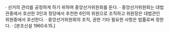 · 선거의 관리를 공정하게 하기 위하여 중앙선거위원회를 둔다.
· 중앙선거위원회는 대법관중에서 호선한 3인과 정당에서 추천한 6인의 위원으로 조직하고 위원장은 대법관인 위원중에서 호선한다.
· 중앙선거위원회의 조직, 권한 기타 필요한 사항은 법률로써 정한다.
· [본조신설 1960.6.15.]
